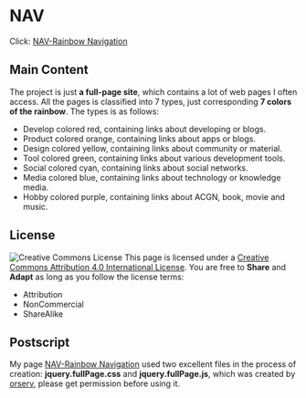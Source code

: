 # NAV
Click: [NAV-Rainbow Navigation]()
## Main Content
The project is just **a full-page site**, which contains a lot of web pages I often access.
All the pages is classified into 7 types, just corresponding **7 colors of the rainbow**.
The types is as follows: 

- Develop colored red, containing links about developing or blogs.
- Product colored orange, containing links about apps or blogs.
- Design colored yellow, containing links about community or material.
- Tool colored green, containing links about various development tools.
- Social colored cyan, containing links about social networks.
- Media colored blue, containing links about technology or knowledge media.
- Hobby colored purple, containing links about ACGN, book, movie and music.

## License
![Creative Commons License](https://i.creativecommons.org/l/by-nc-sa/4.0/88x31.png)
This page is licensed under a [Creative Commons Attribution 4.0 International License](http://creativecommons.org/licenses/by-nc-sa/4.0/).
You are free to **Share** and **Adapt** as long as you follow the license terms:

- Attribution
- NonCommercial
- ShareAlike

## Postscript
My page [NAV-Rainbow Navigation]() used two excellent files in the process of creation: **jquery.fullPage.css** and **jquery.fullPage.js**, which was created by [orserv](https://github.com/orserv), please get permission before using it.

